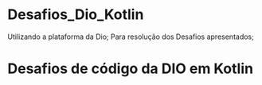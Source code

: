 # Desafios_Dio_Kotlin

Utilizando a plataforma da Dio;
Para resolução dos Desafios apresentados;

# Desafios de código da DIO em Kotlin 

